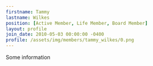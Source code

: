```yaml
---
firstname: Tammy
lastname: Wilkes
position: [Active Member, Life Member, Board Member]
layout: profile
join_date: 2010-05-03 00:00:00 -0400
profile: /assets/img/members/tammy_wilkes/0.png
---
```

Some information